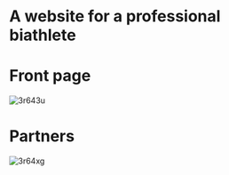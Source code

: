 # A website for a professional biathlete

# Front page
![3r643u](https://user-images.githubusercontent.com/20997734/75708620-75061d80-5cc1-11ea-9b89-5a1c49c3f484.gif)

# Partners
![3r64xg](https://user-images.githubusercontent.com/20997734/75708981-22793100-5cc2-11ea-806c-7e831467d1ac.gif)
